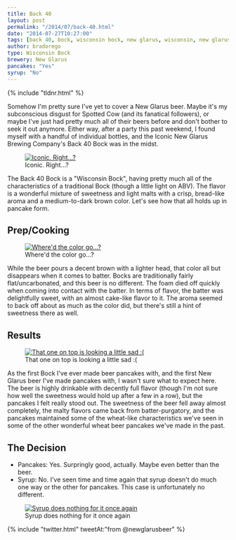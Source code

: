 ```yaml
---
title: Back 40
layout: post
permalink: "/2014/07/back-40.html"
date: "2014-07-27T10:27:00"
tags: [back 40, bock, wisconsin bock, new glarus, wisconsin, new glarus brewing company]
author: bradorego
type: Wisconsin Bock
brewery: New Glarus
pancakes: "Yes"
syrup: "No"
---
```


{% include "tldnr.html" %}

Somehow I'm pretty sure I've yet to cover a New Glarus beer. Maybe it's my subconscious disgust for Spotted Cow (and its fanatical followers), or maybe I've just had pretty much all of their beers before and don't bother to seek it out anymore. Either way, after a party this past weekend, I found myself with a handful of individual bottles, and the Iconic New Glarus Brewing Company's Back 40 Bock was in the midst.

<figure class="imageWrap">
  <a href="{{ site.url }}/assets/full/back40/beer.jpg" target="_blank">
    <img src="{{ site.url }}/assets/compressed/back40/beer.jpg" alt="Iconic. Right...?" />
  </a>
  <figcaption>
    Iconic. Right...?
  </figcaption>
</figure>

The Back 40 Bock is a "Wisconsin Bock", having pretty much all of the characteristics of a traditional Bock (though a little light on ABV). The flavor is a wonderful mixture of sweetness and light malts with a crisp, bread-like aroma and a medium-to-dark brown color. Let's see how that all holds up in pancake form.

## Prep/Cooking

<figure class="imageWrap">
  <a href="{{ site.url }}/assets/full/back40/batter.jpg" target="_blank">
    <img src="{{ site.url }}/assets/compressed/back40/batter.jpg" alt="Where'd the color go...?" />
  </a>
  <figcaption>
    Where'd the color go...?
  </figcaption>
</figure>

While the beer pours a decent brown with a lighter head, that color all but disappears when it comes to batter. Bocks are traditionally fairly flat/uncarbonated, and this beer is no different. The foam died off quickly when coming into contact with the batter. In terms of flavor, the batter was delightfully sweet, with an almost cake-like flavor to it. The aroma seemed to back off about as much as the color did, but there's still a hint of sweetness there as well.

## Results

<figure class="imageWrap">
  <a href="{{ site.url }}/assets/full/back40/pancakes.jpg" target="_blank">
    <img src="{{ site.url }}/assets/compressed/back40/pancakes.jpg" alt="That one on top is looking a little sad :(" />
  </a>
  <figcaption>
    That one on top is looking a little sad :(
  </figcaption>
</figure>

As the first Bock I've ever made beer pancakes with, and the first New Glarus beer I've made pancakes with, I wasn't sure what to expect here. The beer is highly drinkable with decently full flavor (though I'm not sure how well the sweetness would hold up after a few in a row), but the pancakes I felt really stood out. The sweetness of the beer fell away almost completely, the malty flavors came back from batter-purgatory, and the pancakes maintained some of the wheat-like characteristics we've seen in some of the other wonderful wheat beer pancakes we've made in the past.

## The Decision

* Pancakes: Yes. Surpringly good, actually. Maybe even better than the beer.
* Syrup: No. I've seen time and time again that syrup doesn't do much one way or the other for pancakes. This case is unfortunately no different.

<figure class="imageWrap">
  <a href="{{ site.url }}/assets/full/back40/syrup.jpg" target="_blank">
    <img src="{{ site.url }}/assets/compressed/back40/syrup.jpg" alt="Syrup does nothing for it once again" />
  </a>
  <figcaption>
    Syrup does nothing for it once again
  </figcaption>
</figure>

{% include "twitter.html" tweetAt:"from @newglarusbeer" %}

